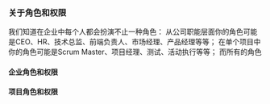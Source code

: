 ### 关于角色和权限
我们知道在企业中每个人都会扮演不止一种角色：
从公司职能层面你的角色可能是CEO、HR、技术总监、前端负责人、市场经理、产品经理等等；
在单个项目中你的角色可能是Scrum Master、项目经理、测试、活动执行等等；
而所有的角色
#### 企业角色和权限

#### 项目角色和权限